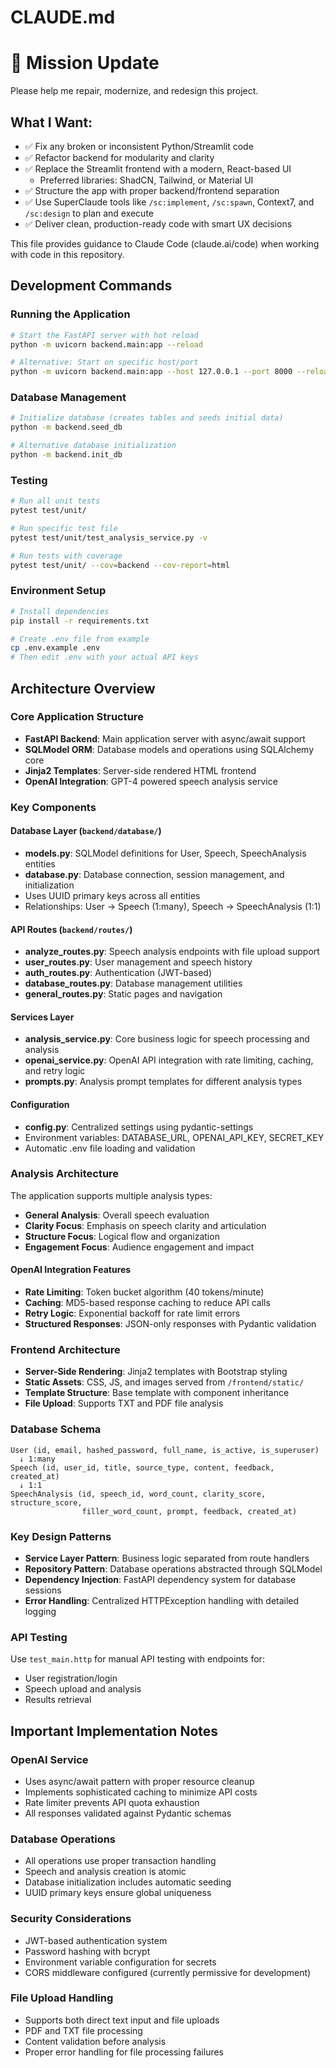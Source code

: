 # CLAUDE.md
# 🚀 Mission Update

Please help me repair, modernize, and redesign this project.

## What I Want:
- ✅ Fix any broken or inconsistent Python/Streamlit code
- ✅ Refactor backend for modularity and clarity
- ✅ Replace the Streamlit frontend with a modern, React-based UI
  - Preferred libraries: ShadCN, Tailwind, or Material UI
- ✅ Structure the app with proper backend/frontend separation
- ✅ Use SuperClaude tools like `/sc:implement`, `/sc:spawn`, Context7, and `/sc:design` to plan and execute
- ✅ Deliver clean, production-ready code with smart UX decisions

This file provides guidance to Claude Code (claude.ai/code) when working with code in this repository.

## Development Commands

### Running the Application
```bash
# Start the FastAPI server with hot reload
python -m uvicorn backend.main:app --reload

# Alternative: Start on specific host/port
python -m uvicorn backend.main:app --host 127.0.0.1 --port 8000 --reload
```

### Database Management
```bash
# Initialize database (creates tables and seeds initial data)
python -m backend.seed_db

# Alternative database initialization
python -m backend.init_db
```

### Testing
```bash
# Run all unit tests
pytest test/unit/

# Run specific test file
pytest test/unit/test_analysis_service.py -v

# Run tests with coverage
pytest test/unit/ --cov=backend --cov-report=html
```

### Environment Setup
```bash
# Install dependencies
pip install -r requirements.txt

# Create .env file from example
cp .env.example .env
# Then edit .env with your actual API keys
```

## Architecture Overview

### Core Application Structure
- **FastAPI Backend**: Main application server with async/await support
- **SQLModel ORM**: Database models and operations using SQLAlchemy core
- **Jinja2 Templates**: Server-side rendered HTML frontend
- **OpenAI Integration**: GPT-4 powered speech analysis service

### Key Components

#### Database Layer (`backend/database/`)
- **models.py**: SQLModel definitions for User, Speech, SpeechAnalysis entities
- **database.py**: Database connection, session management, and initialization
- Uses UUID primary keys across all entities
- Relationships: User → Speech (1:many), Speech → SpeechAnalysis (1:1)

#### API Routes (`backend/routes/`)
- **analyze_routes.py**: Speech analysis endpoints with file upload support
- **user_routes.py**: User management and speech history
- **auth_routes.py**: Authentication (JWT-based)
- **database_routes.py**: Database management utilities
- **general_routes.py**: Static pages and navigation

#### Services Layer
- **analysis_service.py**: Core business logic for speech processing and analysis
- **openai_service.py**: OpenAI API integration with rate limiting, caching, and retry logic
- **prompts.py**: Analysis prompt templates for different analysis types

#### Configuration
- **config.py**: Centralized settings using pydantic-settings
- Environment variables: DATABASE_URL, OPENAI_API_KEY, SECRET_KEY
- Automatic .env file loading and validation

### Analysis Architecture
The application supports multiple analysis types:
- **General Analysis**: Overall speech evaluation
- **Clarity Focus**: Emphasis on speech clarity and articulation
- **Structure Focus**: Logical flow and organization
- **Engagement Focus**: Audience engagement and impact

#### OpenAI Integration Features
- **Rate Limiting**: Token bucket algorithm (40 tokens/minute)
- **Caching**: MD5-based response caching to reduce API calls
- **Retry Logic**: Exponential backoff for rate limit errors
- **Structured Responses**: JSON-only responses with Pydantic validation

### Frontend Architecture
- **Server-Side Rendering**: Jinja2 templates with Bootstrap styling
- **Static Assets**: CSS, JS, and images served from `/frontend/static/`
- **Template Structure**: Base template with component inheritance
- **File Upload**: Supports TXT and PDF file analysis

### Database Schema
```
User (id, email, hashed_password, full_name, is_active, is_superuser)
  ↓ 1:many
Speech (id, user_id, title, source_type, content, feedback, created_at)
  ↓ 1:1
SpeechAnalysis (id, speech_id, word_count, clarity_score, structure_score, 
                filler_word_count, prompt, feedback, created_at)
```

### Key Design Patterns
- **Service Layer Pattern**: Business logic separated from route handlers
- **Repository Pattern**: Database operations abstracted through SQLModel
- **Dependency Injection**: FastAPI dependency system for database sessions
- **Error Handling**: Centralized HTTPException handling with detailed logging

### API Testing
Use `test_main.http` for manual API testing with endpoints for:
- User registration/login
- Speech upload and analysis
- Results retrieval

## Important Implementation Notes

### OpenAI Service
- Uses async/await pattern with proper resource cleanup
- Implements sophisticated caching to minimize API costs
- Rate limiter prevents API quota exhaustion
- All responses validated against Pydantic schemas

### Database Operations
- All operations use proper transaction handling
- Speech and analysis creation is atomic
- Database initialization includes automatic seeding
- UUID primary keys ensure global uniqueness

### Security Considerations
- JWT-based authentication system
- Password hashing with bcrypt
- Environment variable configuration for secrets
- CORS middleware configured (currently permissive for development)

### File Upload Handling
- Supports both direct text input and file uploads
- PDF and TXT file processing
- Content validation before analysis
- Proper error handling for file processing failures
